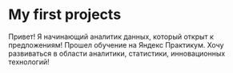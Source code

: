 # My first projects
 Привет! Я начинающий аналитик данных, который открыт к предложениям!
 Прошел обучение на Яндекс Практикум. Хочу развиваться в области аналитики, статистики, инновационных технологий!
